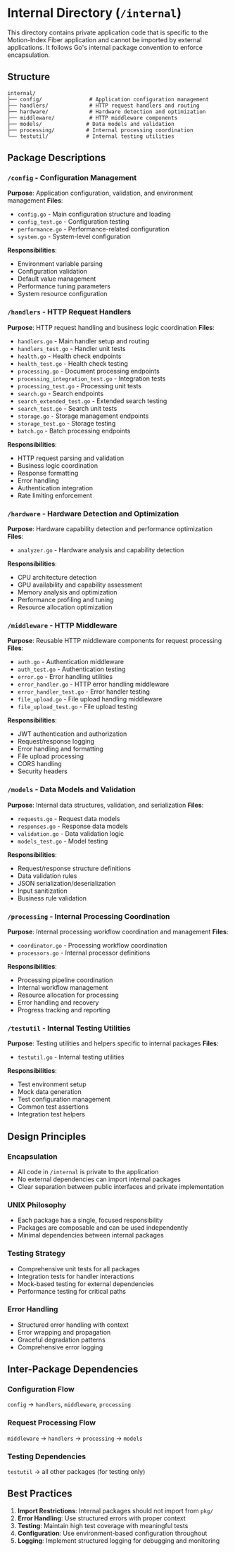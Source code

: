 # Internal Directory (`/internal`)

This directory contains private application code that is specific to the Motion-Index Fiber application and cannot be imported by external applications. It follows Go's internal package convention to enforce encapsulation.

## Structure

```
internal/
├── config/               # Application configuration management
├── handlers/             # HTTP request handlers and routing
├── hardware/             # Hardware detection and optimization
├── middleware/           # HTTP middleware components
├── models/              # Data models and validation
├── processing/          # Internal processing coordination
└── testutil/            # Internal testing utilities
```

## Package Descriptions

### `/config` - Configuration Management
**Purpose**: Application configuration, validation, and environment management
**Files**:
- `config.go` - Main configuration structure and loading
- `config_test.go` - Configuration testing
- `performance.go` - Performance-related configuration
- `system.go` - System-level configuration

**Responsibilities**:
- Environment variable parsing
- Configuration validation
- Default value management
- Performance tuning parameters
- System resource configuration

### `/handlers` - HTTP Request Handlers
**Purpose**: HTTP request handling and business logic coordination
**Files**:
- `handlers.go` - Main handler setup and routing
- `handlers_test.go` - Handler unit tests
- `health.go` - Health check endpoints
- `health_test.go` - Health check testing
- `processing.go` - Document processing endpoints
- `processing_integration_test.go` - Integration tests
- `processing_test.go` - Processing unit tests
- `search.go` - Search endpoints
- `search_extended_test.go` - Extended search testing
- `search_test.go` - Search unit tests
- `storage.go` - Storage management endpoints
- `storage_test.go` - Storage testing
- `batch.go` - Batch processing endpoints

**Responsibilities**:
- HTTP request parsing and validation
- Business logic coordination
- Response formatting
- Error handling
- Authentication integration
- Rate limiting enforcement

### `/hardware` - Hardware Detection and Optimization
**Purpose**: Hardware capability detection and performance optimization
**Files**:
- `analyzer.go` - Hardware analysis and capability detection

**Responsibilities**:
- CPU architecture detection
- GPU availability and capability assessment
- Memory analysis and optimization
- Performance profiling and tuning
- Resource allocation optimization

### `/middleware` - HTTP Middleware
**Purpose**: Reusable HTTP middleware components for request processing
**Files**:
- `auth.go` - Authentication middleware
- `auth_test.go` - Authentication testing
- `error.go` - Error handling utilities
- `error_handler.go` - HTTP error handling middleware
- `error_handler_test.go` - Error handler testing
- `file_upload.go` - File upload handling middleware
- `file_upload_test.go` - File upload testing

**Responsibilities**:
- JWT authentication and authorization
- Request/response logging
- Error handling and formatting
- File upload processing
- CORS handling
- Security headers

### `/models` - Data Models and Validation
**Purpose**: Internal data structures, validation, and serialization
**Files**:
- `requests.go` - Request data models
- `responses.go` - Response data models
- `validation.go` - Data validation logic
- `models_test.go` - Model testing

**Responsibilities**:
- Request/response structure definitions
- Data validation rules
- JSON serialization/deserialization
- Input sanitization
- Business rule validation

### `/processing` - Internal Processing Coordination
**Purpose**: Internal processing workflow coordination and management
**Files**:
- `coordinator.go` - Processing workflow coordination
- `processors.go` - Internal processor definitions

**Responsibilities**:
- Processing pipeline coordination
- Internal workflow management
- Resource allocation for processing
- Error handling and recovery
- Progress tracking and reporting

### `/testutil` - Internal Testing Utilities
**Purpose**: Testing utilities and helpers specific to internal packages
**Files**:
- `testutil.go` - Internal testing utilities

**Responsibilities**:
- Test environment setup
- Mock data generation
- Test configuration management
- Common test assertions
- Integration test helpers

## Design Principles

### Encapsulation
- All code in `/internal` is private to the application
- No external dependencies can import internal packages
- Clear separation between public interfaces and private implementation

### UNIX Philosophy
- Each package has a single, focused responsibility
- Packages are composable and can be used independently
- Minimal dependencies between internal packages

### Testing Strategy
- Comprehensive unit tests for all packages
- Integration tests for handler interactions
- Mock-based testing for external dependencies
- Performance testing for critical paths

### Error Handling
- Structured error handling with context
- Error wrapping and propagation
- Graceful degradation patterns
- Comprehensive error logging

## Inter-Package Dependencies

### Configuration Flow
`config` → `handlers`, `middleware`, `processing`

### Request Processing Flow
`middleware` → `handlers` → `processing` → `models`

### Testing Dependencies
`testutil` → all other packages (for testing only)

## Best Practices

1. **Import Restrictions**: Internal packages should not import from `pkg/`
2. **Error Handling**: Use structured errors with proper context
3. **Testing**: Maintain high test coverage with meaningful tests
4. **Configuration**: Use environment-based configuration throughout
5. **Logging**: Implement structured logging for debugging and monitoring